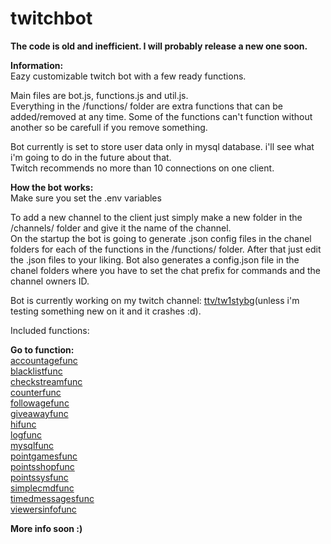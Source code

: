 # twitchbot

**The code is old and inefficient. I will probably release a new one soon.**

**Information:**  
Eazy customizable twitch bot with a few ready functions.

Main files are bot.js, functions.js and util.js.  
Everything in the /functions/ folder are extra functions that can be added/removed at any time. Some of the functions can't function without another so be carefull if you remove something.

Bot currently is set to store user data only in mysql database. i'll see what i'm going to do in the future about that.  
Twitch recommends no more than 10 connections on one client.

**How the bot works:**  
Make sure you set the .env variables

To add a new channel to the client just simply make a new folder in the /channels/ folder and give it the name of the channel.  
On the startup the bot is going to generate .json config files in the chanel folders for each of the functions in the /functions/ folder. After that just edit the .json files to your liking.
Bot also generates a config.json file in the chanel folders where you have to set the chat prefix for commands and the channel owners ID.

Bot is currently working on my twitch channel: [ttv/tw1stybg](https://twitch.tv/tw1stybg)(unless i'm testing something new on it and it crashes :d).

Included functions:

**Go to function:**  
[accountagefunc](https://github.com/Tw1ster95/twitchbot#accountagefunc)  
[blacklistfunc](https://github.com/Tw1ster95/twitchbot#blacklistfunc)  
[checkstreamfunc](https://github.com/Tw1ster95/twitchbot#checkstreamfunc)  
[counterfunc](https://github.com/Tw1ster95/twitchbot#counterfunc)  
[followagefunc](https://github.com/Tw1ster95/twitchbot#followagefunc)  
[giveawayfunc](https://github.com/Tw1ster95/twitchbot#giveawayfunc)  
[hifunc](https://github.com/Tw1ster95/twitchbot#hifunc)  
[logfunc](https://github.com/Tw1ster95/twitchbot#logfunc)  
[mysqlfunc](https://github.com/Tw1ster95/twitchbot#mysqlfunc)  
[pointgamesfunc](https://github.com/Tw1ster95/twitchbot#pointgamesfunc)  
[pointsshopfunc](https://github.com/Tw1ster95/twitchbot#pointsshopfunc)  
[pointssysfunc](https://github.com/Tw1ster95/twitchbot#pointssysfunc)  
[simplecmdfunc](https://github.com/Tw1ster95/twitchbot#simplecmdfunc)  
[timedmessagesfunc](https://github.com/Tw1ster95/twitchbot#timedmessagesfunc)  
[viewersinfofunc](https://github.com/Tw1ster95/twitchbot#viewersinfofunc)

**More info soon :)**
